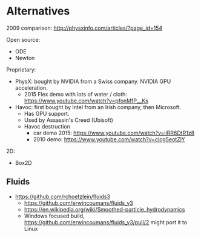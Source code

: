 # Alternatives

2009 comparison: <http://physxinfo.com/articles/?page_id=154>

Open source:

- ODE
- Newton

Proprietary:

- PhysX: bought by NVIDIA from a Swiss company. NVIDIA GPU acceleration.
    - 2015 Flex demo with lots of water / cloth: <https://www.youtube.com/watch?v=pfonMfP__Ks>
- Havoc: first bought by Intel from an Irish company, then Microsoft.
    - Has GPU support.
    - Used by Assassin's Creed (Ubisoft)
    - Havoc destruction
        - car demo 2015: https://www.youtube.com/watch?v=iiRR6DtR1z8
        - 2010 demo: https://www.youtube.com/watch?v=cIcg5eotZlY

2D:

- Box2D

## Fluids

-   https://github.com/rchoetzlein/fluids3
    - https://github.com/erwincoumans/fluids_v3
    - https://en.wikipedia.org/wiki/Smoothed-particle_hydrodynamics
    - Windows focused build, https://github.com/erwincoumans/fluids_v3/pull/2 might port it to Linux
